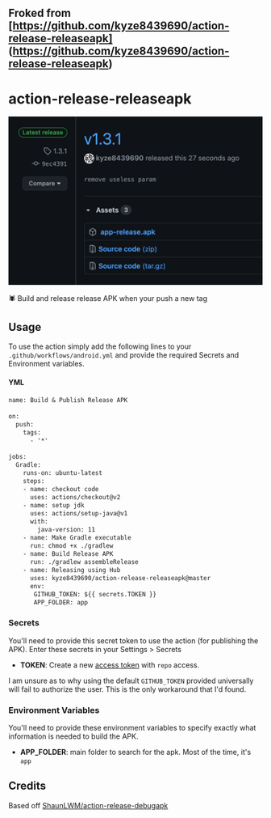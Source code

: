 ## Froked from [https://github.com/kyze8439690/action-release-releaseapk] (https://github.com/kyze8439690/action-release-releaseapk)

# action-release-releaseapk

![screenshot](screenshot.png)

🕷 Build and release release APK when your push a new tag

## Usage

To use the action simply add the following lines to your `.github/workflows/android.yml` and provide the required Secrets and Environment variables.

#### YML
```
name: Build & Publish Release APK

on:
  push:
    tags:
      - '*'

jobs:
  Gradle:
    runs-on: ubuntu-latest
    steps:
    - name: checkout code
      uses: actions/checkout@v2
    - name: setup jdk
      uses: actions/setup-java@v1
      with:
        java-version: 11
    - name: Make Gradle executable
      run: chmod +x ./gradlew
    - name: Build Release APK
      run: ./gradlew assembleRelease
    - name: Releasing using Hub
      uses: kyze8439690/action-release-releaseapk@master
      env:
       GITHUB_TOKEN: ${{ secrets.TOKEN }}
       APP_FOLDER: app
```

### Secrets

You'll need to provide this secret token to use the action (for publishing the APK). Enter these secrets in your Settings > Secrets

* **TOKEN**: Create a new [access token](https://github.com/settings/tokens) with `repo` access.

I am unsure as to why using the default `GITHUB_TOKEN` provided universally will fail to authorize the user. This is the only workaround that I'd found.

### Environment Variables

You'll need to provide these environment variables to specify exactly what information is needed to build the APK.

* **APP_FOLDER**: main folder to search for the apk. Most of the time, it's `app`

## Credits

Based off [ShaunLWM/action-release-debugapk](https://github.com/ShaunLWM/action-release-debugapk)
